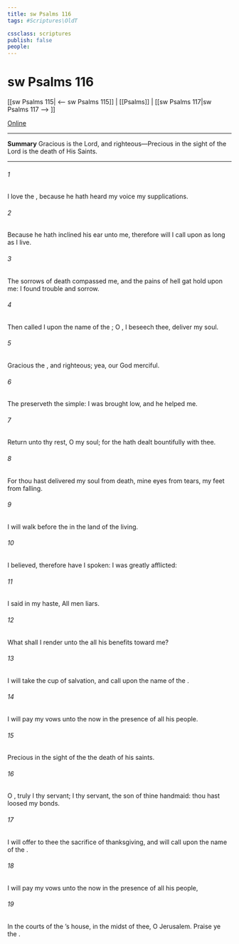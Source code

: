 ```yaml
---
title: sw Psalms 116
tags: #Scriptures\OldT

cssclass: scriptures
publish: false
people:
---
```


# sw Psalms 116
[[sw Psalms 115| <-- sw Psalms 115]] | [[Psalms]] | [[sw Psalms 117|sw Psalms 117 --> ]]

[Online](https://churchofjesuschrist.org/study/scriptures/ot/ps/116?lang=eng)

---
__Summary__
Gracious is the Lord, and righteous—Precious in the sight of the Lord is the death of His Saints.

---
###### 1 
I love the , because he hath heard my voice  my supplications.

###### 2 
Because he hath inclined his ear unto me, therefore will I call upon  as long as I live.

###### 3 
The sorrows of death compassed me, and the pains of hell gat hold upon me: I found trouble and sorrow.

###### 4 
Then called I upon the name of the ; O , I beseech thee, deliver my soul.

###### 5 
Gracious  the , and righteous; yea, our God  merciful.

###### 6 
The  preserveth the simple: I was brought low, and he helped me.

###### 7 
Return unto thy rest, O my soul; for the  hath dealt bountifully with thee.

###### 8 
For thou hast delivered my soul from death, mine eyes from tears,  my feet from falling.

###### 9 
I will walk before the  in the land of the living.

###### 10 
I believed, therefore have I spoken: I was greatly afflicted:

###### 11 
I said in my haste, All men  liars.

###### 12 
What shall I render unto the   all his benefits toward me?

###### 13 
I will take the cup of salvation, and call upon the name of the .

###### 14 
I will pay my vows unto the  now in the presence of all his people.

###### 15 
Precious in the sight of the   the death of his saints.

###### 16 
O , truly I  thy servant; I  thy servant,  the son of thine handmaid: thou hast loosed my bonds.

###### 17 
I will offer to thee the sacrifice of thanksgiving, and will call upon the name of the .

###### 18 
I will pay my vows unto the  now in the presence of all his people,

###### 19 
In the courts of the ’s house, in the midst of thee, O Jerusalem. Praise ye the .

